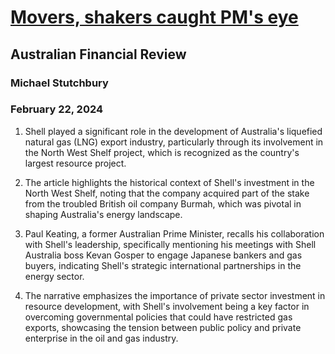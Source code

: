 # [Movers, shakers caught PM's eye](https://advance.lexis.com/api/document?collection=news&id=urn:contentItem:6BDD-5MX1-F0J6-J020-00000-00&context=1519360)
## Australian Financial Review
### Michael Stutchbury
### February 22, 2024

1. Shell played a significant role in the development of Australia's liquefied natural gas (LNG) export industry, particularly through its involvement in the North West Shelf project, which is recognized as the country's largest resource project.

2. The article highlights the historical context of Shell's investment in the North West Shelf, noting that the company acquired part of the stake from the troubled British oil company Burmah, which was pivotal in shaping Australia's energy landscape.

3. Paul Keating, a former Australian Prime Minister, recalls his collaboration with Shell's leadership, specifically mentioning his meetings with Shell Australia boss Kevan Gosper to engage Japanese bankers and gas buyers, indicating Shell's strategic international partnerships in the energy sector.

4. The narrative emphasizes the importance of private sector investment in resource development, with Shell's involvement being a key factor in overcoming governmental policies that could have restricted gas exports, showcasing the tension between public policy and private enterprise in the oil and gas industry.